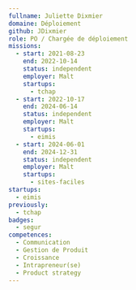 ```yaml
---
fullname: Juliette Dixmier
domaine: Déploiement
github: JDixmier
role: PO / Chargée de déploiement
missions:
  - start: 2021-08-23
    end: 2022-10-14
    status: independent
    employer: Malt
    startups:
      - tchap
  - start: 2022-10-17
    end: 2024-06-14
    status: independent
    employer: Malt
    startups:
      - eimis
  - start: 2024-06-01
    end: 2024-12-31
    status: independent
    employer: Malt
    startups:
      - sites-faciles
startups:
  - eimis
previously:
  - tchap
badges:
  - segur
competences:
  - Communication
  - Gestion de Produit
  - Croissance
  - Intrapreneur(se)
  - Product strategy
---
```


